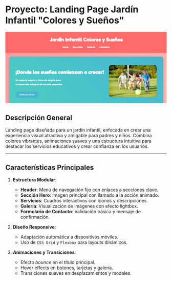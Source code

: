 # Proyecto: Landing Page Jardín Infantil "Colores y Sueños"

![Proyecto](proyecto.jpg)

## Descripción General
Landing page diseñada para un jardín infantil, enfocada en crear una experiencia visual atractiva y amigable para padres y niños. Combina colores vibrantes, animaciones suaves y una estructura intuitiva para destacar los servicios educativos y crear confianza en los usuarios.

---

## Características Principales
1. **Estructura Modular**:
   - **Header**: Menú de navegación fijo con enlaces a secciones clave.
   - **Sección Hero**: Imagen principal con llamado a la acción animado.
   - **Servicios**: Cuadros interactivos con iconos y descripciones.
   - **Galería**: Visualización de imágenes con efecto lightbox.
   - **Formulario de Contacto**: Validación básica y mensaje de confirmación.

2. **Diseño Responsive**:
   - Adaptación automática a dispositivos móviles.
   - Uso de `CSS Grid` y `Flexbox` para layouts dinámicos.

3. **Animaciones y Transiciones**:
   - Efecto *bounce* en el título principal.
   - Hover effects en botones, tarjetas y galería.
   - Transiciones suaves en desplazamientos y modales.

